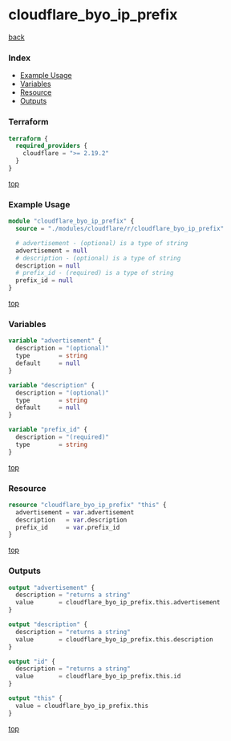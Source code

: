 # cloudflare_byo_ip_prefix

[back](../cloudflare.md)

### Index

- [Example Usage](#example-usage)
- [Variables](#variables)
- [Resource](#resource)
- [Outputs](#outputs)

### Terraform

```terraform
terraform {
  required_providers {
    cloudflare = ">= 2.19.2"
  }
}
```

[top](#index)

### Example Usage

```terraform
module "cloudflare_byo_ip_prefix" {
  source = "./modules/cloudflare/r/cloudflare_byo_ip_prefix"

  # advertisement - (optional) is a type of string
  advertisement = null
  # description - (optional) is a type of string
  description = null
  # prefix_id - (required) is a type of string
  prefix_id = null
}
```

[top](#index)

### Variables

```terraform
variable "advertisement" {
  description = "(optional)"
  type        = string
  default     = null
}

variable "description" {
  description = "(optional)"
  type        = string
  default     = null
}

variable "prefix_id" {
  description = "(required)"
  type        = string
}
```

[top](#index)

### Resource

```terraform
resource "cloudflare_byo_ip_prefix" "this" {
  advertisement = var.advertisement
  description   = var.description
  prefix_id     = var.prefix_id
}
```

[top](#index)

### Outputs

```terraform
output "advertisement" {
  description = "returns a string"
  value       = cloudflare_byo_ip_prefix.this.advertisement
}

output "description" {
  description = "returns a string"
  value       = cloudflare_byo_ip_prefix.this.description
}

output "id" {
  description = "returns a string"
  value       = cloudflare_byo_ip_prefix.this.id
}

output "this" {
  value = cloudflare_byo_ip_prefix.this
}
```

[top](#index)